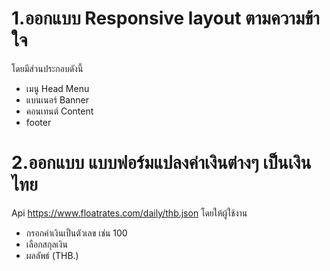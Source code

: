 # 1.ออกแบบ Responsive layout ตามความข้าใจ
  โดยมีส่วนประกอบดังนี้
  - เมนู Head Menu
  - แบนเนอร์ Banner
  - คอนเทนต์ Content
  - footer
# 2.ออกแบบ แบบฟอร์มแปลงค่าเงินต่างๆ เป็นเงินไทย
  Api https://www.floatrates.com/daily/thb.json
  โดยให้ผู้ใช้งาน
  - กรอกค่าเงินเป็นตัวเลข เช่น 100
  - เลือกสกุลเงิน
  - ผลลัพธ์ (THB.)
